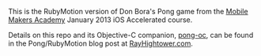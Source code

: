 This is the RubyMotion version of Don Bora's Pong game from the [Mobile Makers Academy](http://mobilemakers.co) January 2013 iOS Accelerated course.

Details on this repo and its Objective-C companion, [pong-oc](http://github.com/rayhightower/pong-oc), can be found in the Pong/RubyMotion blog post at [RayHightower.com](http://rayhightower.com).

